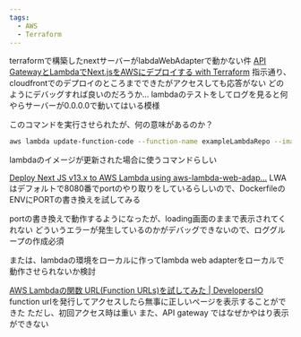 ```yaml
---
tags:
  - AWS
  - Terraform
---
```


terraformで構築したnextサーバーがlabdaWebAdapterで動かない件
[API GatewayとLambdaでNext.jsをAWSにデプロイする with Terraform](https://zenn.dev/yamakenji24/articles/deploy-nextjs-with-aws)
指示通り、cloudfrontでのデプロイのところまでできたがアクセスしても応答がない
どのようにデバッグすれば良いのだろうか...
lambdaのテストをしてログを見ると何やらサーバーが0.0.0.0で動いてはいる模様

このコマンドを実行させられたが、何の意味があるのか？
```bash
aws lambda update-function-code --function-name exampleLambdaRepo --image-uri xxxx.dkr.ecr.ap-northeast-1.amazonaws.com/example_lambda_repo:latest
```
lambdaのイメージが更新された場合に使うコマンドらしい

[Deploy Next JS v13.x to AWS Lambda using aws-lambda-web-adap...](https://medium.com/@jake-smith/deploy-next-js-v13-x-to-aws-lambda-using-aws-lambda-web-adapter-dd5308d75848)
LWA はデフォルトで8080番でportのやり取りをしているらしいので、DockerfileのENVにPORTの書き換えを試してみる

portの書き換えで動作するようになったが、loading画面のままで表示されてくれない
どういうエラーが発生しているのかがデバッグできないので、ロググループの作成必須

または、lambdaの環境をローカルに作ってlambda web adapterをローカルで動作させられないか検討

[AWS Lambdaの関数 URL(Function URLs)を試してみた | DevelopersIO](https://dev.classmethod.jp/articles/try-aws-lambda-function-urls/)
function urlを発行してアクセスしたら無事に正しいページを表示することができた
ただし、初回アクセス時は重い
また、API gateway ではなぜかやはり表示ができない

